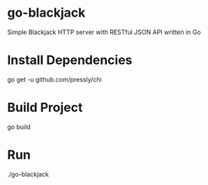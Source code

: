 # go-blackjack
Simple Blackjack HTTP server with RESTful JSON API written in Go

# Install Dependencies
go get -u github.com/pressly/chi

# Build Project
go build

# Run
./go-blackjack
